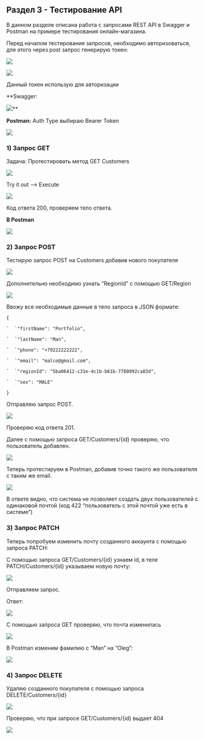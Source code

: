 ## ﻿**Раздел 3 - Тестирование API**

В данном разделе описана работа с запросами REST API в Swagger и Postman на примере тестирования онлайн-магазина.

Перед началом тестирования запросов, необходимо авторизоваться, для этого через post запрос генерирую токен:

![](assets/Aspose.Words.12dfdc4c-ee1c-4457-b071-31083f5085b3.001.png)

![](assets/Aspose.Words.12dfdc4c-ee1c-4457-b071-31083f5085b3.002.png)

Данный токен использую для авторизации
 
**Swagger:

![](assets/Aspose.Words.12dfdc4c-ee1c-4457-b071-31083f5085b3.003.png)**

**Postman:** Auth Type выбираю Bearer Token

![](assets/Aspose.Words.12dfdc4c-ee1c-4457-b071-31083f5085b3.004.png)

### 1) **Запрос GET**

   Задача: Протестировать метод GET Customers

   ![](assets/Aspose.Words.12dfdc4c-ee1c-4457-b071-31083f5085b3.005.png)

   Try it out —-> Execute

   ![](assets/Aspose.Words.12dfdc4c-ee1c-4457-b071-31083f5085b3.006.png)

   Код ответа 200, проверяем тело ответа.

   **В Postman**

   ![](assets/Aspose.Words.12dfdc4c-ee1c-4457-b071-31083f5085b3.007.png)

 

### 2) **Запрос POST**

   Тестирую запрос POST на Customers добавив нового покупателя

   ![](assets/Aspose.Words.12dfdc4c-ee1c-4457-b071-31083f5085b3.008.png)

   Дополнительно необходимо узнать “RegionId” с помощью GET/Region

   ![](assets/Aspose.Words.12dfdc4c-ee1c-4457-b071-31083f5085b3.009.png)

   Ввожу все необходимые данные в тело запроса в JSON формате: 

   ```
   {

   `  `"firstName": "Portfolio",

   `  `"lastName": "Man",

   `  `"phone": "+79222222222",

   `  `"email": "malco@gmail.com",

   `  `"regionId": "5ba06412-c31e-4c1b-b61b-7780092ca83d",

   `  `"sex": "MALE"

   }
   ```

Отправляю запрос POST.

![](assets/Aspose.Words.12dfdc4c-ee1c-4457-b071-31083f5085b3.010.png)

Проверяю код ответа 201.

Далее с помощью запроса GET/Customers/{id} проверяю, что пользователь добавлен.

![](assets/Aspose.Words.12dfdc4c-ee1c-4457-b071-31083f5085b3.011.png)

Теперь протестируем в Postman, добавив точно такого же пользователя с таким же email.

![](assets/Aspose.Words.12dfdc4c-ee1c-4457-b071-31083f5085b3.012.png)

В ответе видно, что система не позволяет создать двух пользователей с одинаковой почтой (код 422 “пользователь с этой почтой уже есть в системе”) 

### 3) **Запрос PATCH**

   Теперь попробуем изменить почту созданного аккаунта с помощью запроса PATCH:

   С помощью запроса GET/Customers/{id} узнаем id, в теле PATCH/Customers/{id} указываем новую почту:

   ![](assets/Aspose.Words.12dfdc4c-ee1c-4457-b071-31083f5085b3.013.png)

   Отправляем запрос.

   Ответ:

   ![](assets/Aspose.Words.12dfdc4c-ee1c-4457-b071-31083f5085b3.014.png)

   С помощью запроса GET проверяю, что почта изменилась

   ![](assets/Aspose.Words.12dfdc4c-ee1c-4457-b071-31083f5085b3.015.png)

   В Postman изменим фамилию с “Man” на “Oleg”:

   ![](assets/Aspose.Words.12dfdc4c-ee1c-4457-b071-31083f5085b3.016.png)


### 4) **Запрос DELETE**

Удаляю созданного покупателя с помощью запроса DELETE/Customers/{id}

![](assets/Aspose.Words.12dfdc4c-ee1c-4457-b071-31083f5085b3.017.png)

Проверяю, что при запросе GET/Customers/{id} выдает 404

![](assets/Aspose.Words.12dfdc4c-ee1c-4457-b071-31083f5085b3.018.png)


